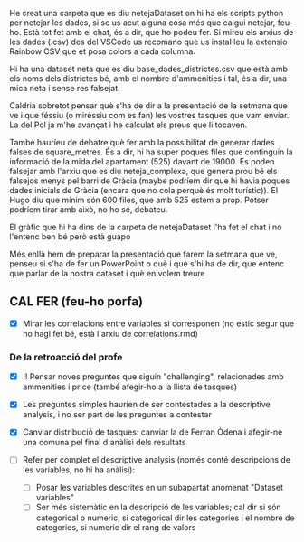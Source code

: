 He creat una carpeta que es diu netejaDataset on hi ha els scripts python per netejar les dades, si se us acut alguna cosa més que calgui netejar, feu-ho. Està tot fet amb el chat, és a dir, que ho podeu fer. Si mireu els arxius de les dades (.csv) des del VSCode us recomano que us instal·leu la extensio Rainbow CSV que et posa colors a cada columna.

Hi ha una dataset neta que es diu base_dades_districtes.csv que està amb els noms dels districtes bé, amb el nombre d'ammenities i tal, és a dir, una mica neta i sense res falsejat.

Caldria sobretot pensar què s'ha de dir a la presentació de la setmana que ve i que féssiu (o miréssiu com es fan) les vostres tasques que vam enviar. La del Pol ja m'he avançat i he calculat els preus que li tocaven.

També hauríeu de debatre què fer amb la possibilitat de generar dades falses de square_metres. És a dir, hi ha super poques files que continguin la informació de la mida del apartament (525) davant de 19000. Es poden falsejar amb l'arxiu que es diu neteja_complexa, que genera prou bé els falsejos menys pel barri de Gràcia (maybe podríem dir que hi havia poques dades inicials de Gràcia (encara que no cola perquè és molt turístic)). El Hugo diu que mínim són 600 files, que amb 525 estem a prop. Potser podríem tirar amb això, no ho sé, debateu.

El gràfic que hi ha dins de la carpeta de netejaDataset l'ha fet el chat i no l'entenc ben bé però està guapo

Més enllà hem de preparar la presentació que farem la setmana que ve, penseu si s'ha de fer un PowerPoint o què i què s'hi ha de dir, que entenc que parlar de la nostra dataset i què en volem treure

## CAL FER (feu-ho porfa)
- [x] Mirar les correlacions entre variables si corresponen (no estic segur que ho hagi fet bé, està l'arxiu de correlations.rmd)

### De la retroacció del profe

- [x] !! Pensar noves preguntes que siguin "challenging", relacionades amb ammenities i price (també afegir-ho a la llista de tasques)
- [x] Les preguntes simples haurien de ser contestades a la descriptive analysis, i no ser part de les preguntes a contestar
- [x] Canviar distribució de tasques: canviar la de Ferran Òdena i afegir-ne una comuna pel final d'anàlisi dels resultats
 
- [ ] Refer per complet el descriptive analysis (només conté descripcions de les variables, no hi ha anàlisi):
    - [ ] Posar les variables descrites en un subapartat anomenat "Dataset variables"
    - [ ] Ser més sistemàtic en la descripció de les variables; cal dir si són categorical o numeric, si categorical dir les categories i el nombre de categories, si numeric dir el rang de valors